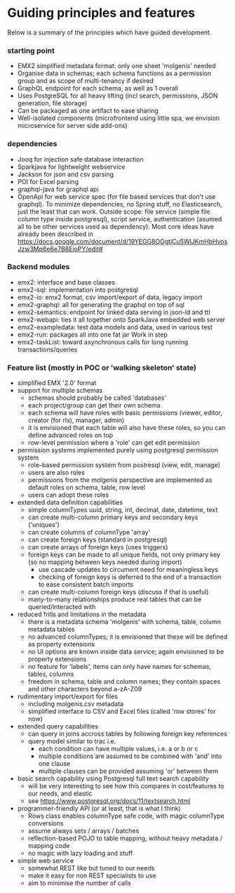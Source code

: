 # Guiding principles and features

Below is a summary of the principles which have guided development.

### starting point

* EMX2 simplified metadata format: only one sheet 'molgenis' needed
* Organise data in schemas; each schema functions as a permission group and as scope of multi-tenancy if desired
* GraphQL endpoint for each schema, as well as 1 overall
* Uses PostgreSQL for all heavy lifting (incl search, permissions, JSON generation, file storage)
* Can be packaged as one artifact to ease sharing
* Well-isolated components (microfrontend using little spa, we envision microservice for server side add-ons)

### dependencies

* Jooq for injection safe database interaction
* Sparkjava for lightweight webservice
* Jackson for json and csv parsing
* POI for Excel parsing
* graphql-java for graphql api
* OpenApi for web service spec (for file based services that don't use graphql).
  To minimize dependencies, no Spring stuff, no Elasticsearch, just the least that can work. Outside scope: file
  service (simple file column type inside postgresql), script service, authentication (asumed all to be other services
  used as dependency).
  Most core ideas have already been described
  in https://docs.google.com/document/d/19YEGG8OGgtjCu5WlJKmHbHvosJzw3Mp6e6e7B8EioPY/edit#

### Backend modules

* emx2: interface and base classes
* emx2-sql: implementation into postgresql
* emx2-io: emx2 format, csv import/export of data, legacy import
* emx2-graphql: all for generating the graphql on top of sql
* emx2-semantics: endpoint for linked data serving in json-ld and ttl
* emx2-webapi: ties it all together onto SparkJava embedded web server
* emx2-exampledata: test data models and data, used in various test
* emx2-run: packages all into one fat jar Work in step
* emx2-taskList: toward asynchronous calls for long running transactions/queries

### Feature list (mostly in POC or 'walking skeleton' state)

* simplified EMX '2.0' format
* support for multiple schemas
    - schemas should probably be called 'databases'
    - each project/group can get their own schema
    - each schema will have roles with basic permissions (viewer, editor, creator (for rls), manager, admin)
    - it is envisioned that each table will also have these roles, so you can define advanced roles on top
    - row-level permission where a 'role' can get edit permission
* permission systems implemented purely using postgresql permission system
    - role-based permission system from postresql (view, edit, manage)
    - users are also roles
    - permissions from the molgenis perspective are implemented as default roles on schema, table, row level
    - users can adopt these roles
* extended data definition capabilities
    - simple columnTypes uuid, string, int, decimal, date, datetime, text
    - can create multi-column primary keys and secondary keys ('uniques')
    - can create columns of columnType 'array'
    - can create foreign keys (standard in postgresql)
    - can create arrays of foreign keys (uses triggers)
    - foreign keys can be made to all unique fields, not only primary key (so no mapping between keys needed during
      import)
        - use cascade updates to circument need for meaningless keys
        - checking of foreign keys is deferred to the end of a transaction to ease consistent batch imports
    - can create multi-column foreign keys (discuss if that is useful)
    - many-to-many relationships produce real tables that can be queried/interacted with
* reduced frills and limitations in the metadata
    - there is a metadata schema 'molgenis' with schema, table, column metadata tables
    - no advanced columnTypes; it is envisioned that these will be defined as property extensions
    - no UI options are known inside data service; again envisioned to be property extensions
    - no feature for 'labels', items can only have names for schemas, tables, columns
    - freedom in schema, table and column names; they contain spaces and other characters beyond a-zA-Z09
* rudimentary import/export for files
    - including molgenis.csv metadata
    - simplified interface to CSV and Excel files (called 'row stores' for now)
* extended query capabilities
    - can query in joins accross tables by following foreign key references
    - query model similar to trac i.e.
        - each condition can have multiple values, i.e. a or b or c
        - multiple conditions are assumed to be combined with 'and' into one clause
        - multiple clauses can be provided assuming 'or' between them
* basic search capability using Postgresql full text search capability
    - will be very interesting to see how this compares in cost/features to our needs, and elastic
    - see https://www.postgresql.org/docs/11/textsearch.html
* programmer-friendly API (or at least, that is what I think)
    - Rows class enables columnType safe code, with magic columnType conversions
    - assume always sets / arrays / batches
    - reflection-based POJO to table mapping, without heavy metadata / mapping code
    - no magic with lazy loading and stuff
* simple web service
    - somewhat REST like but tuned to our needs
    - make it easy for non REST specialists to use
    - aim to minimise the number of calls
